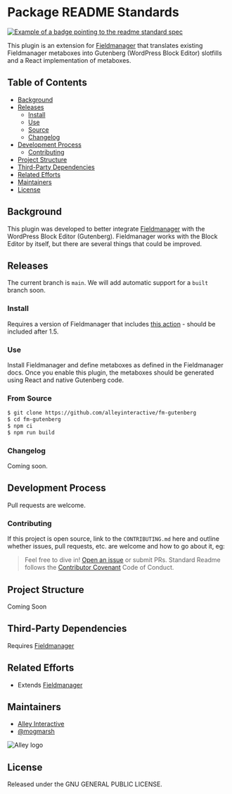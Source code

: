 # Package README Standards

[![Example of a badge pointing to the readme standard spec](https://img.shields.io/badge/readme%20style-standard-brightgreen.svg?style=flat-square)](https://github.com/RichardLitt/standard-readme)

This plugin is an extension for [Fieldmanager](https://github.com/alleyinteractive/wordpress-fieldmanager) that translates existing Fieldmanager metaboxes into Gutenberg (WordPress Block Editor) slotfills and a React implementation of metaboxes.

## Table of Contents

- [Background](#background)
- [Releases](#Releases)
    - [Install](#install)
    - [Use](#use)
    - [Source](#from-source)
    - [Changelog](#changelog)
- [Development Process](#development-process)
    - [Contributing](#contributing)
- [Project Structure](#project-structure)
- [Third-Party Dependencies](#third-party-dependencies)
- [Related Efforts](#related-efforts)
- [Maintainers](#maintainers)
- [License](#license)

## Background

This plugin was developed to better integrate [Fieldmanager](https://github.com/alleyinteractive/wordpress-fieldmanager) with the WordPress Block Editor (Gutenberg). Fieldmanager works with the Block Editor by itself, but there are several things that could be improved.

## Releases

The current branch is `main`. We will add automatic support for a `built` branch soon.

### Install

Requires a version of Fieldmanager that includes [this action](https://github.com/alleyinteractive/wordpress-fieldmanager/blob/main/php/context/class-fieldmanager-context.php#L42) - should be included after 1.5.

### Use

Install Fieldmanager and define metaboxes as defined in the Fieldmanager docs. Once you enable this plugin, the metaboxes should be generated using React and native Gutenberg code.

### From Source

```sh
$ git clone https://github.com/alleyinteractive/fm-gutenberg
$ cd fm-gutenberg
$ npm ci
$ npm run build
```


### Changelog

Coming soon.

## Development Process

Pull requests are welcome.

### Contributing

If this project is open source, link to the `CONTRIBUTING.md` here and outline whether issues, pull requests, etc. are welcome and how to go about it, eg:

> Feel free to dive in! [Open an issue](https://github.com/alleyinteractive/fm-gutenberg/issues/new/choose) or submit PRs.
> Standard Readme follows the [Contributor Covenant](http://contributor-covenant.org/version/1/3/0/) Code of Conduct.


## Project Structure

Coming Soon


## Third-Party Dependencies

Requires [Fieldmanager](https://github.com/alleyinteractive/wordpress-fieldmanager)


## Related Efforts

- Extends [Fieldmanager]((https://github.com/alleyinteractive/wordpress-fieldmanager))

## Maintainers

- [Alley Interactive](https://github.com/alleyinteractive)
- [@mogmarsh](https://github.com/mogmarsh)

![Alley logo](https://avatars.githubusercontent.com/u/1733454?s=200&v=4)


## License

Released under the GNU GENERAL PUBLIC LICENSE.